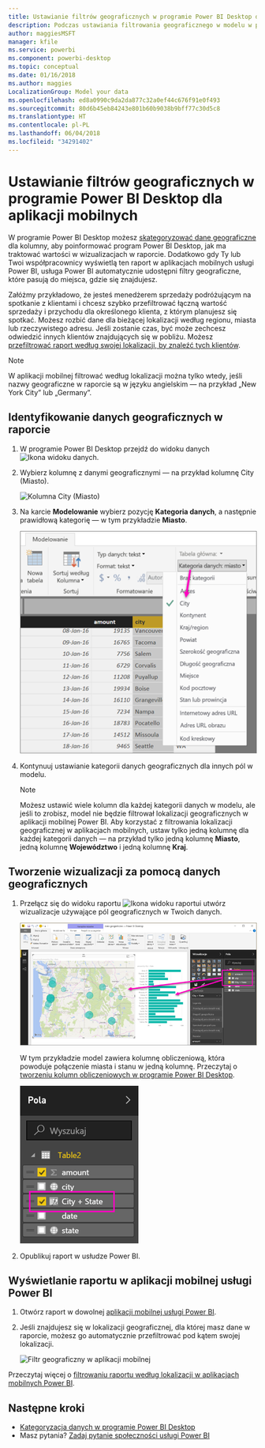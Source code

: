 ```yaml
---
title: Ustawianie filtrów geograficznych w programie Power BI Desktop dla aplikacji mobilnych
description: Podczas ustawiania filtrowania geograficznego w modelu w programie Power BI Desktop możesz automatycznie filtrować dane według lokalizacji w aplikacjach mobilnych usługi Power BI.
author: maggiesMSFT
manager: kfile
ms.service: powerbi
ms.component: powerbi-desktop
ms.topic: conceptual
ms.date: 01/16/2018
ms.author: maggies
LocalizationGroup: Model your data
ms.openlocfilehash: ed8a0990c9da2da877c32a0ef44c676f91e0f493
ms.sourcegitcommit: 80d6b45eb84243e801b60b9038b9bff77c30d5c8
ms.translationtype: HT
ms.contentlocale: pl-PL
ms.lasthandoff: 06/04/2018
ms.locfileid: "34291402"
---
```

# <a name="set-geographic-filters-in-power-bi-desktop-for-the-mobile-apps"></a>Ustawianie filtrów geograficznych w programie Power BI Desktop dla aplikacji mobilnych
W programie Power BI Desktop możesz [skategoryzować dane geograficzne](desktop-data-categorization.md) dla kolumny, aby poinformować program Power BI Desktop, jak ma traktować wartości w wizualizacjach w raporcie. Dodatkowo gdy Ty lub Twoi współpracownicy wyświetlą ten raport w aplikacjach mobilnych usługi Power BI, usługa Power BI automatycznie udostępni filtry geograficzne, które pasują do miejsca, gdzie się znajdujesz. 

Załóżmy przykładowo, że jesteś menedżerem sprzedaży podróżującym na spotkanie z klientami i chcesz szybko przefiltrować łączną wartość sprzedaży i przychodu dla określonego klienta, z którym planujesz się spotkać. Możesz rozbić dane dla bieżącej lokalizacji według regionu, miasta lub rzeczywistego adresu. Jeśli zostanie czas, być może zechcesz odwiedzić innych klientów znajdujących się w pobliżu. Możesz [przefiltrować raport według swojej lokalizacji, by znaleźć tych klientów](mobile-apps-geographic-filtering.md).

> [!NOTE]
> W aplikacji mobilnej filtrować według lokalizacji można tylko wtedy, jeśli nazwy geograficzne w raporcie są w języku angielskim — na przykład „New York City” lub „Germany”.
> 
> 

## <a name="identify-geographic-data-in-your-report"></a>Identyfikowanie danych geograficznych w raporcie
1. W programie Power BI Desktop przejdź do widoku danych ![Ikona widoku danych](media/desktop-mobile-geofiltering/pbi_desktop_data_icon.png).
2. Wybierz kolumnę z danymi geograficznymi — na przykład kolumnę City (Miasto).
   
    ![Kolumna City (Miasto)](media/desktop-mobile-geofiltering/power-bi-desktop-geo-column.png)
3. Na karcie **Modelowanie** wybierz pozycję **Kategoria danych**, a następnie prawidłową kategorię — w tym przykładzie **Miasto**.
   
    ![Pole kategorii danych](media/desktop-mobile-geofiltering/power-bi-desktop-geo-category.png)
4. Kontynuuj ustawianie kategorii danych geograficznych dla innych pól w modelu. 
   
   > [!NOTE]
   > Możesz ustawić wiele kolumn dla każdej kategorii danych w modelu, ale jeśli to zrobisz, model nie będzie filtrował lokalizacji geograficznych w aplikacji mobilnej Power BI. Aby korzystać z filtrowania lokalizacji geograficznej w aplikacjach mobilnych, ustaw tylko jedną kolumnę dla każdej kategorii danych — na przykład tylko jedną kolumnę **Miasto**, jedną kolumnę **Województwo** i jedną kolumnę **Kraj**. 
   > 
   > 

## <a name="create-visuals-with-your-geographic-data"></a>Tworzenie wizualizacji za pomocą danych geograficznych
1. Przełącz się do widoku raportu ![Ikona widoku raportu](media/desktop-mobile-geofiltering/power-bi-desktop-report-icon.png)i utwórz wizualizacje używające pól geograficznych w Twoich danych. 
   
    ![Raport z mapą](media/desktop-mobile-geofiltering/power-bi-desktop-geo-report.png)
   
    W tym przykładzie model zawiera kolumnę obliczeniową, która powoduje połączenie miasta i stanu w jedną kolumnę. Przeczytaj o [tworzeniu kolumn obliczeniowych w programie Power BI Desktop](desktop-calculated-columns.md).
   
    ![Miasto + stan](media/desktop-mobile-geofiltering/power-bi-desktop-city-state-column.png)
2. Opublikuj raport w usłudze Power BI.

## <a name="view-the-report-in-power-bi-mobile-app"></a>Wyświetlanie raportu w aplikacji mobilnej usługi Power BI
1. Otwórz raport w dowolnej [aplikacji mobilnej usługi Power BI](mobile-apps-for-mobile-devices.md).
2. Jeśli znajdujesz się w lokalizacji geograficznej, dla której masz dane w raporcie, możesz go automatycznie przefiltrować pod kątem swojej lokalizacji.
   
    ![Filtr geograficzny w aplikacji mobilnej](media/desktop-mobile-geofiltering/power-bi-mobile-geo-map-set-filter.png)

Przeczytaj więcej o [filtrowaniu raportu według lokalizacji w aplikacjach mobilnych Power BI](mobile-apps-geographic-filtering.md).

## <a name="next-steps"></a>Następne kroki
* [Kategoryzacja danych w programie Power BI Desktop](desktop-data-categorization.md)  
* Masz pytania? [Zadaj pytanie społeczności usługi Power BI](http://community.powerbi.com/)

